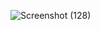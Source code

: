 
![Screenshot (128)](https://user-images.githubusercontent.com/105298914/194283195-2e6567f2-df58-4c4f-bbdf-ae8f055c82ba.png)
